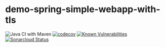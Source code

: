 # demo-spring-simple-webapp-with-tls

![Java CI with Maven](https://github.com/bogomolov-a-a/demo-spring-simple-webapp-with-tls/workflows/Java%20CI%20with%20Maven/badge.svg?branch=main)
[![codecov](https://codecov.io/gh/bogomolov-a-a/demo-spring-simple-webapp-with-tls/branch/main/graph/badge.svg?token=OUWRCJPS11)](undefined)
[![Known Vulnerabilities](https://snyk.io/test/github/bogomolov-a-a/demo-spring-simple-webapp-with-tls/badge.svg)](https://snyk.io/test/github/bogomolov-a-a/demo-spring-simple-webapp-with-tls)
[![Sonarcloud Status](https://sonarcloud.io/api/project_badges/measure?project=bogomolov-a-a_demo-spring-simple-webapp-with-tls&metric=alert_status)](https://sonarcloud.io/dashboard?id=demo-spring-simple-webapp-with-tls)
